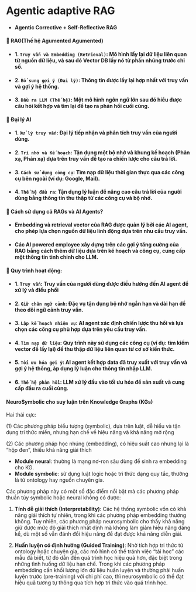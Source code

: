 # Agentic adaptive RAG
- #### Agentic Corrective + Self-Reflective RAG

#### 📌 RAG(Thế hệ Agumented Agumented)
- #### 1. `Truy vấn và Embedding (Retrieval)`: Mô hình lấy lại dữ liệu liên quan từ nguồn dữ liệu, và sau đó Vector DB lấy nó từ phần nhúng trước chỉ số.
- #### 2. `Bổ sung gợi ý (Đại lý)`: Thông tin được lấy lại hợp nhất với truy vấn và gợi ý hệ thống.
- #### 3. `Đầu ra LLM (Thế hệ)`: Một mô hình ngôn ngữ lớn sau đó hiểu được câu hỏi kết hợp và tìm lại để tạo ra phản hồi cuối cùng.

#### 📌 Đại lý AI
- #### 1. `Xử lý truy vấn`: Đại lý tiếp nhận và phân tích truy vấn của người dùng.
- #### 2. `Trí nhớ và Kế hoạch`: Tận dụng một bộ nhớ và khung kế hoạch (Phản xạ, Phản xạ) dựa trên truy vấn để tạo ra chiến lược cho câu trả lời.
- #### 3. `Cách sử dụng công cụ`: Tìm nạp dữ liệu thời gian thực qua các công cụ bên ngoài (ví dụ: Google, Mail).
- #### 4. `Thế hệ đầu ra`: Tận dụng lý luận để nâng cao câu trả lời của người dùng bằng thông tin thu thập từ các công cụ và bộ nhớ.

#### 📌 Cách sử dụng cả RAGs và AI Agents?
- #### Embedding và retrieval vector của RAG được quản lý bởi các AI agent, cho phép lựa chọn nguồn dữ liệu linh động dựa trên nhu cầu truy vấn.
- #### Các AI powered employee xây dựng trên các gợi ý tăng cường của RAG bằng cách thêm dữ liệu dựa trên kế hoạch và công cụ, cung cấp một thông tin tinh chỉnh cho LLM.

#### 🧵 Quy trình hoạt động:
- #### 1. `Truy vấn`: Truy vấn của người dùng được điều hướng đến AI agent để xử lý và điều phối
- #### 2. `Giữ chân ngữ cảnh`: Đặc vụ tận dụng bộ nhớ ngắn hạn và dài hạn để theo dõi ngữ cảnh truy vấn.
- #### 3. `Lập kế hoạch nhiệm vụ`: AI agent xác định chiến lược thu hồi và lựa chọn các công cụ phù hợp dựa trên yêu cầu truy vấn.
- #### 4. `Tìm nạp dữ liệu`: Quy trình này sử dụng các công cụ (ví dụ: tìm kiếm vector để lấy lại) để thu thập dữ liệu liên quan từ cơ sở kiến thức.
- #### 5. `Tối ưu hóa gợi ý`: AI agent kết hợp data đã truy xuất với truy vấn và gợi ý hệ thống, áp dụng lý luận cho thông tin nhập LLM.
- #### 6. `Thế hệ phản hồi`: LLM xử lý đầu vào tối ưu hóa để sản xuất và cung cấp đầu ra cuối cùng.

#### NeuroSymbolic cho suy luận trên Knowledge Graphs (KGs)
Hai thái cực: 

(1) Các phương pháp biểu tượng (symbolic), dựa trên luật, dễ hiểu và tận dụng tri thức miền, nhưng hạn chế về hiệu năng và khả năng mở rộng

(2) Các phương pháp học nhúng (embedding), có hiệu suất cao nhưng lại là “hộp đen”, thiếu khả năng giải thích

* **Module neural**: thường là mạng nơ-ron sâu dùng để sinh ra embedding cho KG.
* **Module symbolic**: sử dụng luật logic hoặc tri thức dạng quy tắc, thường là từ ontology hay nguồn chuyên gia.

Các phương pháp này có một số đặc điểm nổi bật mà các phương pháp thuần túy symbolic hoặc neural không có được:

1. **Tính dễ giải thích (Interpretability)**: Các hệ thống symbolic vốn có khả năng giải thích tự nhiên, trong khi các phương pháp embedding thường không. Tuy nhiên, các phương pháp neurosymbolic cho thấy khả năng giữ được mức độ giải thích nhất định mà không làm giảm hiệu năng đáng kể, dù một số vẫn đánh đổi hiệu năng để đạt được khả năng diễn giải.

2. **Huấn luyện có định hướng (Guided Training)**: Nhờ tích hợp tri thức từ ontology hoặc chuyên gia, các mô hình có thể tránh việc “tái học” các mẫu đã biết, từ đó dẫn đến quá trình học hiệu quả hơn, đặc biệt trong những tình huống dữ liệu hạn chế. Trong khi các phương pháp embedding cần khối lượng lớn dữ liệu huấn luyện và thường phải huấn luyện trước (pre-training) với chi phí cao, thì neurosymbolic có thể đạt hiệu quả tương tự thông qua tích hợp tri thức vào quá trình học.
